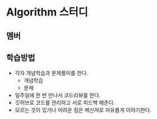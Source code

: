 # Algorithm 스터디
## 멤버
## 학습방법
- 각자 개념학습과 문제풀이를 한다.
  - 개념학습
  - 문제
- 일주일에 한 번 만나서 코드리뷰를 한다.
- 깃허브로 코드를 관리하고 서로 피드백 해준다.
- 모르는 것이 있거나 어려운 점은 메신저로 자유롭게 이야기한다.
